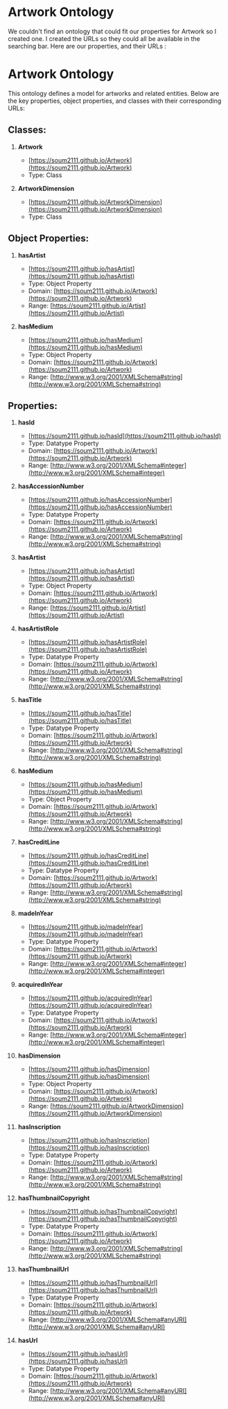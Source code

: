 # Artwork Ontology

We couldn't find an ontology that could fit our properties for Artwork so I created one. I created the URLs so they could all be available in the searching bar.
Here are our properties, and their URLs :
# Artwork Ontology

This ontology defines a model for artworks and related entities. Below are the key properties, object properties, and classes with their corresponding URLs:

## Classes:

1. **Artwork**
   - [https://soum2111.github.io/Artwork](https://soum2111.github.io/Artwork)
   - Type: Class

2. **ArtworkDimension**
   - [https://soum2111.github.io/ArtworkDimension](https://soum2111.github.io/ArtworkDimension)
   - Type: Class

## Object Properties:

1. **hasArtist**
   - [https://soum2111.github.io/hasArtist](https://soum2111.github.io/hasArtist)
   - Type: Object Property
   - Domain: [https://soum2111.github.io/Artwork](https://soum2111.github.io/Artwork)
   - Range: [https://soum2111.github.io/Artist](https://soum2111.github.io/Artist)

2. **hasMedium**
   - [https://soum2111.github.io/hasMedium](https://soum2111.github.io/hasMedium)
   - Type: Object Property
   - Domain: [https://soum2111.github.io/Artwork](https://soum2111.github.io/Artwork)
   - Range: [http://www.w3.org/2001/XMLSchema#string](http://www.w3.org/2001/XMLSchema#string)

## Properties:

1. **hasId**
   - [https://soum2111.github.io/hasId](https://soum2111.github.io/hasId)
   - Type: Datatype Property
   - Domain: [https://soum2111.github.io/Artwork](https://soum2111.github.io/Artwork)
   - Range: [http://www.w3.org/2001/XMLSchema#integer](http://www.w3.org/2001/XMLSchema#integer)

2. **hasAccessionNumber**
   - [https://soum2111.github.io/hasAccessionNumber](https://soum2111.github.io/hasAccessionNumber)
   - Type: Datatype Property
   - Domain: [https://soum2111.github.io/Artwork](https://soum2111.github.io/Artwork)
   - Range: [http://www.w3.org/2001/XMLSchema#string](http://www.w3.org/2001/XMLSchema#string)

3. **hasArtist**
   - [https://soum2111.github.io/hasArtist](https://soum2111.github.io/hasArtist)
   - Type: Object Property
   - Domain: [https://soum2111.github.io/Artwork](https://soum2111.github.io/Artwork)
   - Range: [https://soum2111.github.io/Artist](https://soum2111.github.io/Artist)

4. **hasArtistRole**
   - [https://soum2111.github.io/hasArtistRole](https://soum2111.github.io/hasArtistRole)
   - Type: Datatype Property
   - Domain: [https://soum2111.github.io/Artwork](https://soum2111.github.io/Artwork)
   - Range: [http://www.w3.org/2001/XMLSchema#string](http://www.w3.org/2001/XMLSchema#string)

5. **hasTitle**
   - [https://soum2111.github.io/hasTitle](https://soum2111.github.io/hasTitle)
   - Type: Datatype Property
   - Domain: [https://soum2111.github.io/Artwork](https://soum2111.github.io/Artwork)
   - Range: [http://www.w3.org/2001/XMLSchema#string](http://www.w3.org/2001/XMLSchema#string)

6. **hasMedium**
   - [https://soum2111.github.io/hasMedium](https://soum2111.github.io/hasMedium)
   - Type: Object Property
   - Domain: [https://soum2111.github.io/Artwork](https://soum2111.github.io/Artwork)
   - Range: [http://www.w3.org/2001/XMLSchema#string](http://www.w3.org/2001/XMLSchema#string)

7. **hasCreditLine**
   - [https://soum2111.github.io/hasCreditLine](https://soum2111.github.io/hasCreditLine)
   - Type: Datatype Property
   - Domain: [https://soum2111.github.io/Artwork](https://soum2111.github.io/Artwork)
   - Range: [http://www.w3.org/2001/XMLSchema#string](http://www.w3.org/2001/XMLSchema#string)

8. **madeInYear**
   - [https://soum2111.github.io/madeInYear](https://soum2111.github.io/madeInYear)
   - Type: Datatype Property
   - Domain: [https://soum2111.github.io/Artwork](https://soum2111.github.io/Artwork)
   - Range: [http://www.w3.org/2001/XMLSchema#integer](http://www.w3.org/2001/XMLSchema#integer)

9. **acquiredInYear**
   - [https://soum2111.github.io/acquiredInYear](https://soum2111.github.io/acquiredInYear)
   - Type: Datatype Property
   - Domain: [https://soum2111.github.io/Artwork](https://soum2111.github.io/Artwork)
   - Range: [http://www.w3.org/2001/XMLSchema#integer](http://www.w3.org/2001/XMLSchema#integer)

10. **hasDimension**
    - [https://soum2111.github.io/hasDimension](https://soum2111.github.io/hasDimension)
    - Type: Object Property
    - Domain: [https://soum2111.github.io/Artwork](https://soum2111.github.io/Artwork)
    - Range: [https://soum2111.github.io/ArtworkDimension](https://soum2111.github.io/ArtworkDimension)

11. **hasInscription**
    - [https://soum2111.github.io/hasInscription](https://soum2111.github.io/hasInscription)
    - Type: Datatype Property
    - Domain: [https://soum2111.github.io/Artwork](https://soum2111.github.io/Artwork)
    - Range: [http://www.w3.org/2001/XMLSchema#string](http://www.w3.org/2001/XMLSchema#string)

12. **hasThumbnailCopyright**
    - [https://soum2111.github.io/hasThumbnailCopyright](https://soum2111.github.io/hasThumbnailCopyright)
    - Type: Datatype Property
    - Domain: [https://soum2111.github.io/Artwork](https://soum2111.github.io/Artwork)
    - Range: [http://www.w3.org/2001/XMLSchema#string](http://www.w3.org/2001/XMLSchema#string)

13. **hasThumbnailUrl**
    - [https://soum2111.github.io/hasThumbnailUrl](https://soum2111.github.io/hasThumbnailUrl)
    - Type: Datatype Property
    - Domain: [https://soum2111.github.io/Artwork](https://soum2111.github.io/Artwork)
    - Range: [http://www.w3.org/2001/XMLSchema#anyURI](http://www.w3.org/2001/XMLSchema#anyURI)

14. **hasUrl**
    - [https://soum2111.github.io/hasUrl](https://soum2111.github.io/hasUrl)
    - Type: Datatype Property
    - Domain: [https://soum2111.github.io/Artwork](https://soum2111.github.io/Artwork)
    - Range: [http://www.w3.org/2001/XMLSchema#anyURI](http://www.w3.org/2001/XMLSchema#anyURI)
